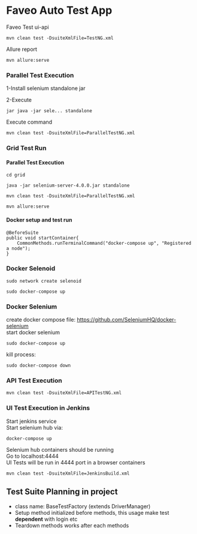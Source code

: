 # Faveo Auto Test App
Faveo Test ui-api
```
mvn clean test -DsuiteXmlFile=TestNG.xml
```

Allure report <br>
```
mvn allure:serve
```

### Parallel Test Execution
1-Install selenium standalone jar <br>

2-Execute 
```
jar java -jar sele... standalone
```
Execute command
```
mvn clean test -DsuiteXmlFile=ParallelTestNG.xml
```

### Grid Test Run
#### Parallel Test Execution

```
cd grid
```
```
java -jar selenium-server-4.0.0.jar standalone
```
```
mvn clean test -DsuiteXmlFile=ParallelTestNG.xml
```
```
mvn allure:serve
```
#### Docker setup and test run

```
@BeforeSuite
public void startContainer{
    CommonMethods.runTerminalCommand("docker-compose up", "Registered a node"); 
}
```

### Docker Selenoid
```
sudo network create selenoid
```
```
sudo docker-compose up
```
### Docker Selenium
create docker compose file:
https://github.com/SeleniumHQ/docker-selenium <br>
start docker selenium
```
sudo docker-compose up
```
kill process:
```
sudo docker-compose down
```

### API Test Execution
```
mvn clean test -DsuiteXmlFile=APITestNG.xml
```
### UI Test Execution in Jenkins
Start jenkins service <br>
Start selenium hub via: 
```
docker-compose up
```
Selenium hub containers should be running <br>
Go to localhost:4444 <br>
UI Tests will be run in 4444 port in a browser containers

```
mvn clean test -DsuiteXmlFile=JenkinsBuild.xml
```

## Test Suite Planning in project 
- class name: BaseTestFactory (extends DriverManager)
- Setup method initialized before methods, this usage make test **dependent** with login etc
- Teardown methods works after each methods


